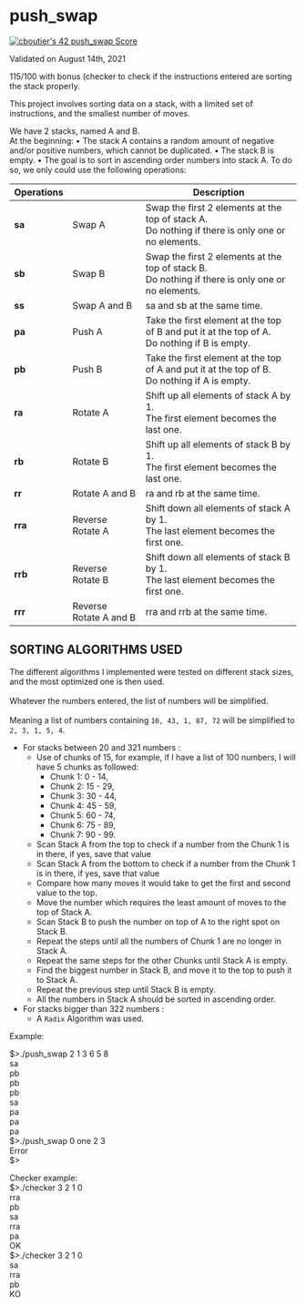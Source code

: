 # push_swap

[![cboutier's 42 push_swap Score](https://badge42.vercel.app/api/v2/cl1f9y1k8000609jsc4a29jay/project/2267599)](https://github.com/JaeSeoKim/badge42)

Validated on August 14th, 2021

115/100 with bonus (checker to check if the instructions entered are sorting the stack properly.

This project involves sorting data on a stack, with a limited set of instructions, and the smallest number of moves.  

We have 2 stacks, named A and B.  
At the beginning:
• The stack A contains a random amount of negative and/or positive numbers, which cannot be duplicated.
• The stack B is empty.
• The goal is to sort in ascending order numbers into stack A. To do so, we only could use the
following operations:  

Operations |  | Description
----------- | -- | ------------
**sa** | Swap A | Swap the first 2 elements at the top of stack A. </br> Do nothing if there is only one or no elements.  
**sb** | Swap B | Swap the first 2 elements at the top of stack B. </br> Do nothing if there is only one or no elements.  
**ss** | Swap A and B | sa and sb at the same time.
**pa** | Push A | Take the first element at the top of B and put it at the top of A. </br> Do nothing if B is empty.  
**pb** | Push B | Take the first element at the top of A and put it at the top of B. </br> Do nothing if A is empty.
**ra** | Rotate A | Shift up all elements of stack A by 1. </br> The first element becomes the last one.
**rb** | Rotate B | Shift up all elements of stack B by 1. </br> The first element becomes the last one.
**rr** | Rotate A and B | ra and rb at the same time.
**rra** | Reverse Rotate A | Shift down all elements of stack A by 1. </br> The last element becomes the first one.
**rrb** | Reverse Rotate B | Shift down all elements of stack B by 1. </br> The last element becomes the first one.
**rrr** | Reverse Rotate A and B | rra and rrb at the same time.  

## SORTING ALGORITHMS USED
The different algorithms I implemented were tested on different stack sizes, and the most optimized one is then used.  
</br> Whatever the numbers entered, the list of numbers will be simplified.  
</br> Meaning a list of numbers containing `10, 43, 1, 87, 72` will be simplified to `2, 3, 1, 5, 4`.  
- For stacks between 20 and 321 numbers :  
    - Use of chunks of 15, for example, if I have a list of 100 numbers, I will have 5 chunks as followed:  
       - Chunk 1: 0 - 14,  
       - Chunk 2: 15 - 29,  
       - Chunk 3: 30 - 44,  
       - Chunk 4: 45 - 59,  
       - Chunk 5: 60 - 74,  
       - Chunk 6: 75 - 89,  
       - Chunk 7: 90 - 99.  
    - Scan Stack A from the top to check if a number from the Chunk 1 is in there, if yes, save that value
    - Scan Stack A from the bottom to check if a number from the Chunk 1 is in there, if yes, save that value  
    - Compare how many moves it would take to get the first and second value to the top.  
    - Move the number which requires the least amount of moves to the top of Stack A.  
    - Scan Stack B to push the number on top of A to the right spot on Stack B.
    - Repeat the steps until all the numbers of Chunk 1 are no longer in Stack A.  
    - Repeat the same steps for the other Chunks until Stack A is empty.  
    - Find the biggest number in Stack B, and move it to the top to push it to Stack A.
    - Repeat the previous step until Stack B is empty.  
    - All the numbers in Stack A should be sorted in ascending order.  
- For stacks bigger than 322 numbers :  
    - A `Radix` Algorithm was used.  

Example:

$>./push_swap 2 1 3 6 5 8  
sa  
pb  
pb  
pb  
sa  
pa  
pa  
pa  
$>./push_swap 0 one 2 3  
Error  
$>  

Checker example:  
$>./checker 3 2 1 0  
rra  
pb  
sa  
rra  
pa  
OK  
$>./checker 3 2 1 0  
sa  
rra  
pb  
KO  
